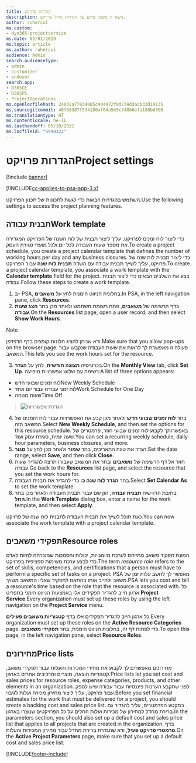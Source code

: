 ```yaml
---
title: הגדרות פרויקט
description: נושא זו מספק מידע על הגדרות ניהול פרויקט.
author: ruhercul
ms.custom:
- dyn365-projectservice
ms.date: 03/01/2019
ms.topic: article
ms.author: ruhercul
audience: Admin
search.audienceType:
- admin
- customizer
- enduser
search.app:
- D365CE
- D365PS
- ProjectOperations
ms.openlocfilehash: 24032a77834005c444972f8d234d3acb33d19135
ms.sourcegitcommit: 40f68387f594180af64a5e5c748b6efa188bd300
ms.translationtype: HT
ms.contentlocale: he-IL
ms.lasthandoff: 05/10/2021
ms.locfileid: "5998322"
---
```

# <a name="project-settings"></a><span data-ttu-id="73525-103">הגדרות פרויקט</span><span class="sxs-lookup"><span data-stu-id="73525-103">Project settings</span></span>

[!include [banner](../includes/psa-now-project-operations.md)]

[!INCLUDE[cc-applies-to-psa-app-3.x](../includes/cc-applies-to-psa-app-3x.md)]

<span data-ttu-id="73525-104">השתמש בהגדרות הבאות כדי לגשת לתכונות של תכנון הפרויקט.</span><span class="sxs-lookup"><span data-stu-id="73525-104">Use the following settings to access the project planning features.</span></span>

## <a name="work-template"></a><span data-ttu-id="73525-105">תבנית עבודה</span><span class="sxs-lookup"><span data-stu-id="73525-105">Work template</span></span>

<span data-ttu-id="73525-106">כדי ליצור לוח זמנים לפרויקט, עליך ליצור תבנית של לוח השנה של הפרויקט המגדירה את מספר שעות העבודה לכל יום ולכל מועדי סגירת העסק.</span><span class="sxs-lookup"><span data-stu-id="73525-106">To create a project schedule, you create a project calendar template that defines the number of working hours per day and any business closures.</span></span> <span data-ttu-id="73525-107">כדי ליצור תבנית לוח שנה של פרויקט, עליך לשייך תבנית עבודה עם השדה **תבנית לוח שנה** עבור הפרויקט.</span><span class="sxs-lookup"><span data-stu-id="73525-107">To create a project calendar template, you associate a work template with the **Calendar template** field for the project.</span></span> <span data-ttu-id="73525-108">בצע את השלבים הבאים כדי ליצור תבנית עבודה.</span><span class="sxs-lookup"><span data-stu-id="73525-108">Follow these steps to create a work template.</span></span>

1. <span data-ttu-id="73525-109">ב- PSA, בחלונית הניווט הימנית לחץ על **משאבים**.</span><span class="sxs-lookup"><span data-stu-id="73525-109">In PSA, in the left navigation pane, click **Resources**.</span></span> 
2. <span data-ttu-id="73525-110">בדף הרשימה של **משאבים**, פתח רשומת משתמש ולאחר מכן בחר **הצג שעות עבודה**.</span><span class="sxs-lookup"><span data-stu-id="73525-110">On the **Resources** list page, open a user record, and then select **Show Work Hours**.</span></span>

  > [!NOTE]
  > <span data-ttu-id="73525-111">ודא שניתן להציג חלונות קופצים בדף הדפדפן.</span><span class="sxs-lookup"><span data-stu-id="73525-111">Make sure that you allow pop-ups on the browser page.</span></span> <span data-ttu-id="73525-112">פעולה זו מאפשרת לך לראות את שעות העבודה שנקבעו עבור המשאב.</span><span class="sxs-lookup"><span data-stu-id="73525-112">This lets you see the work hours set for the resource.</span></span>
  
3. <span data-ttu-id="73525-113">בכרטיסיה **תצוגה חודשית**, לחץ על **הגדר**.</span><span class="sxs-lookup"><span data-stu-id="73525-113">On the **Monthly View** tab, click **Set Up**.</span></span> <span data-ttu-id="73525-114">רשימה עם שלוש אפשרויות מופיעה:</span><span class="sxs-lookup"><span data-stu-id="73525-114">A list of three options appears:</span></span> 

  - <span data-ttu-id="73525-115">לוח זמנים שבועי חדש</span><span class="sxs-lookup"><span data-stu-id="73525-115">New Weekly Schedule</span></span>
  - <span data-ttu-id="73525-116">לוח זמני עבודה עבור יום אחד</span><span class="sxs-lookup"><span data-stu-id="73525-116">Work Schedule for One Day</span></span>
  - <span data-ttu-id="73525-117">שעות מנוחה</span><span class="sxs-lookup"><span data-stu-id="73525-117">Time Off</span></span>

> ![הגדרת אפשרויות](media/project-13.png)

4. <span data-ttu-id="73525-119">בחר **לוח זמנים שבועי חדש** ולאחר מכן קבע את האפשרויות עבור לוח הזמנים של המשאב הזה.</span><span class="sxs-lookup"><span data-stu-id="73525-119">Select **New Weekly Schedule**, and then set the options for this resource schedule.</span></span> <span data-ttu-id="73525-120">באפשרותך לקבוע לוח זמנים שבועי חוזר, פרמטרים של שעה יומית, סגירת עסק ועוד.</span><span class="sxs-lookup"><span data-stu-id="73525-120">You can set a recurring weekly schedule, daily hour parameters, business closures, and more.</span></span>
5. <span data-ttu-id="73525-121">הגדר את טווח התאריכים, בחר **שמור** ולאחר מכן לחץ על **סגור**.</span><span class="sxs-lookup"><span data-stu-id="73525-121">Set the date range, select **Save**, and then click **Close**.</span></span> 
6. <span data-ttu-id="73525-122">חזור אל דף הרשימה של **משאבים** ובחר את המשאב שעבורו תרצה להגדיר שעות עבודה.</span><span class="sxs-lookup"><span data-stu-id="73525-122">Go back to the **Resources** list page, and select the resource that you set the work hours for.</span></span> 
7. <span data-ttu-id="73525-123">בחר **הגדר לוח שנה כ:** כדי להגדיר את תבנית העבודה.</span><span class="sxs-lookup"><span data-stu-id="73525-123">Select **Set Calendar As** to set the work template.</span></span> 
8. <span data-ttu-id="73525-124">בתיבת הדו-שיח **תבנית עבודה**, הזן שם עבור תבנית העבודה ולאחר מכן בחר **החל**.</span><span class="sxs-lookup"><span data-stu-id="73525-124">In the **Work Template** dialog box, enter a name for the work template, and then select **Apply**.</span></span> 

<span data-ttu-id="73525-125">כעת תוכל לשייך את תבנית העבודה לתבנית לוח שנה של פרויקט.</span><span class="sxs-lookup"><span data-stu-id="73525-125">You can now associate the work template with a project calendar template.</span></span>

## <a name="resource-roles"></a><span data-ttu-id="73525-126">תפקידי משאבים</span><span class="sxs-lookup"><span data-stu-id="73525-126">Resource roles</span></span>

<span data-ttu-id="73525-127">המונח *תפקיד משאב* מתייחס לערכת מיומנויות, יכולות והסמכות שמוכרחה להיות לאדם כדי לבצע ערכת משימות ספציפית בפרויקט.</span><span class="sxs-lookup"><span data-stu-id="73525-127">The term *resource role* refers to the set of skills, competencies, and certifications that a person must have to perform a specific set of tasks on a project.</span></span> <span data-ttu-id="73525-128">PSA מאפשר לך לחשב עלות זמן של משאב ולחייב אותו בהתאם לתפקיד שאליו המשאב משויך.</span><span class="sxs-lookup"><span data-stu-id="73525-128">PSA lets you cost and bill a resource's time based on the role that the resource is associated with.</span></span> <span data-ttu-id="73525-129">כל ארגון חייב להגדיר תפקידים אלו באמצעות הניווט הימני בתפריט **Project Service**.</span><span class="sxs-lookup"><span data-stu-id="73525-129">Every organization must set up these roles by using the left navigation on the **Project Service** menu.</span></span>

<span data-ttu-id="73525-130">כל ארגון חייב להגדיר תפקידים אלו בדף **‏‫קטגוריות משאבים פעילים‬**.</span><span class="sxs-lookup"><span data-stu-id="73525-130">Every organization must set up these roles on the **Active Resource Categories** page.</span></span> <span data-ttu-id="73525-131">כדי לפתוח דף זה, בחלונית הניווט הימנית, בחר **תפקידי משאבים**.</span><span class="sxs-lookup"><span data-stu-id="73525-131">To open this page, in the left navigation pane, select **Resource Roles**.</span></span>

## <a name="price-lists"></a><span data-ttu-id="73525-132">מחירונים</span><span class="sxs-lookup"><span data-stu-id="73525-132">Price lists</span></span>

<span data-ttu-id="73525-133">מחירונים מאפשרים לך לקבוע את מחירי המכירות והעלות עבור תפקידי משאב, קטגוריות הוצאה, מוצרים ומרכיבים אחרים בארגון.</span><span class="sxs-lookup"><span data-stu-id="73525-133">Price lists let you set cost and sales prices for resource roles, expense categories, products, and other elements in an organization.</span></span> <span data-ttu-id="73525-134">לפני שתקבע הערכות פיננסיות עבור עבודה שיש לספק עבור פרויקט, עליך ליצור מחירון מכירה ועלות לגיבוי.</span><span class="sxs-lookup"><span data-stu-id="73525-134">Before you set financial estimates for the work that must be delivered for a project, you should create a backing cost and sales price list.</span></span> <span data-ttu-id="73525-135">במקטע הפרמטרים, עליך להגדיר גם ברירת מחדל למחירון של מכירות ועלות החלים על כל הפרויקטים שנוצרו בארגון.</span><span class="sxs-lookup"><span data-stu-id="73525-135">In the parameters section, you should also set up a default cost and sales price list that applies to all projects that are created in the organization.</span></span> <span data-ttu-id="73525-136">בדף **‏‫פרמטרי פרויקט פעיל‬**, ודא שהגדרת ברירת מחדל עבור מחירון המכירות והעלות.</span><span class="sxs-lookup"><span data-stu-id="73525-136">On the **Active Project Parameters** page, make sure that you set up a default cost and sales price list.</span></span>


[!INCLUDE[footer-include](../includes/footer-banner.md)]
